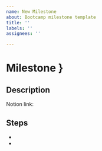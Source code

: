 ```yaml
---
name: New Milestone
about: Bootcamp milestone template
title: ''
labels: ''
assignees: ''

---
```


# Milestone }

## Description

Notion link:

## Steps
 - 
 -
